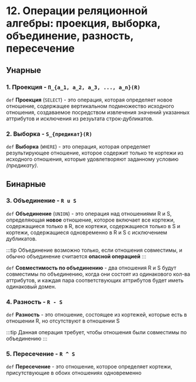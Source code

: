 # 12. Операции реляционной алгебры: проекция, выборка, объединение, разность, пересечение

## Унарные

### 1. Проекция - `П_{a_1, a_2, a_3, ..., a_n}(R)`

`def` **Проекция** (`SELECT`) - это операция, которая определяет новое отношение, содержащее вертикальном подмножество исходного отношения, создаваемое посредством извлечения значений указанных аттрибутов и исключения из резуьтата строк-дубликатов.

### 2. Выборка - `S_{предикат}(R)`

`def` **Выборка** (`WHERE`) - это операция, которая определяет результирующее отношение, которое содержит только те кортежи из исходного отношения, которые удовлетворяют заданному условию _(предикату)_.

## Бинарные

### 3. Объединение - `R u S`

`def` **Объединение** (`UNION`) - это операция над отношениями R и S, определяющая **новое** отношение, которое включает все кортежи, содержащиеся только в R, все кортежи, содержащиеся только в S и кортежи, содержащиеся одновременно в R и S с исключением дубликатов.

:::tip
Объединение возможно только, если отношения совместимы, и обычно объединение считается **опасной операцией**
:::

`def` **Совместимость по объединению** - два отношения R и S будут совместимы по объединению, когда они состоят из одинакового кол-ва аттрибутов, и каждая пара соответствующих аттрибутов будет иметь одинаковый домен.

### 4. Разность - `R - S`

`def` **Разность** - это отношение, состоящее из кортежей, которые есть в отношении R, но отсутствуют в отношении S

:::tip
Данная операция требует, чтобы отношения были совместимы по объединению
:::

### 5. Пересечение - `R ^ S`

`def` **Пересечение** - это отношение, которое определяет кортежи, присутствующие в обоих отношениях одновременно

